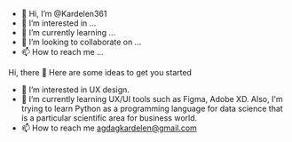 - 👋 Hi, I’m @Kardelen361
- 👀 I’m interested in ...
- 🌱 I’m currently learning ...
- 💞️ I’m looking to collaborate on ...
- 📫 How to reach me ...

<!---
Kardelen361/Kardelen361 is a ✨ special ✨ repository because its `README.md` (this file) appears on your GitHub profile.
You can click the Preview link to take a look at your changes.
--->
Hi, there 👋
Here are some ideas to get you started
- 👀 I’m interested in UX design.
- 🌱 I’m currently learning UX/UI tools such as Figma, Adobe XD. Also, I'm trying to learn Python as a programming language for data science that is a particular scientific area for business world.
-  📫 How to reach me agdagkardelen@gmail.com
